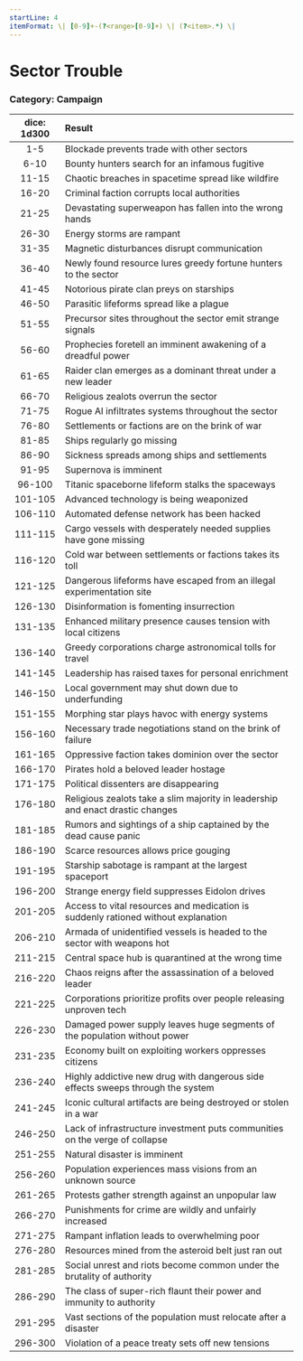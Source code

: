 ```yaml
---
startLine: 4
itemFormat: \| [0-9]+-(?<range>[0-9]+) \| (?<item>.*) \|
---
```

# Sector Trouble
### Category: Campaign

| dice: 1d300 | Result |
|:----:|:-------|
| 1-5 | Blockade prevents trade with other sectors |
| 6-10 | Bounty hunters search for an infamous fugitive |
| 11-15 | Chaotic breaches in spacetime spread like wildfire |
| 16-20 | Criminal faction corrupts local authorities |
| 21-25 | Devastating superweapon has fallen into the wrong hands |
| 26-30 | Energy storms are rampant |
| 31-35 | Magnetic disturbances disrupt communication |
| 36-40 | Newly found resource lures greedy fortune hunters to the sector |
| 41-45 | Notorious pirate clan preys on starships |
| 46-50 | Parasitic lifeforms spread like a plague |
| 51-55 | Precursor sites throughout the sector emit strange signals |
| 56-60 | Prophecies foretell an imminent awakening of a dreadful power |
| 61-65 | Raider clan emerges as a dominant threat under a new leader |
| 66-70 | Religious zealots overrun the sector |
| 71-75 | Rogue AI infiltrates systems throughout the sector |
| 76-80 | Settlements or factions are on the brink of war |
| 81-85 | Ships regularly go missing |
| 86-90 | Sickness spreads among ships and settlements |
| 91-95 | Supernova is imminent |
| 96-100 | Titanic spaceborne lifeform stalks the spaceways |
| 101-105 | Advanced technology is being weaponized |
| 106-110 | Automated defense network has been hacked |
| 111-115 | Cargo vessels with desperately needed supplies have gone missing |
| 116-120 | Cold war between settlements or factions takes its toll |
| 121-125 | Dangerous lifeforms have escaped from an illegal experimentation site |
| 126-130 | Disinformation is fomenting insurrection |
| 131-135 | Enhanced military presence causes tension with local citizens |
| 136-140 | Greedy corporations charge astronomical tolls for travel |
| 141-145 | Leadership has raised taxes for personal enrichment |
| 146-150 | Local government may shut down due to underfunding |
| 151-155 | Morphing star plays havoc with energy systems |
| 156-160 | Necessary trade negotiations stand on the brink of failure |
| 161-165 | Oppressive faction takes dominion over the sector |
| 166-170 | Pirates hold a beloved leader hostage |
| 171-175 | Political dissenters are disappearing |
| 176-180 | Religious zealots take a slim majority in leadership and enact drastic changes |
| 181-185 | Rumors and sightings of a ship captained by the dead cause panic |
| 186-190 | Scarce resources allows price gouging |
| 191-195 | Starship sabotage is rampant at the largest spaceport |
| 196-200 | Strange energy field suppresses Eidolon drives |
| 201-205 | Access to vital resources and medication is suddenly rationed without explanation |
| 206-210 | Armada of unidentified vessels is headed to the sector with weapons hot |
| 211-215 | Central space hub is quarantined at the wrong time |
| 216-220 | Chaos reigns after the assassination of a beloved leader |
| 221-225 | Corporations prioritize profits over people releasing unproven tech |
| 226-230 | Damaged power supply leaves huge segments of the population without power |
| 231-235 | Economy built on exploiting workers oppresses citizens |
| 236-240 | Highly addictive new drug with dangerous side effects sweeps through the system |
| 241-245 | Iconic cultural artifacts are being destroyed or stolen in a war |
| 246-250 | Lack of infrastructure investment puts communities on the verge of collapse |
| 251-255 | Natural disaster is imminent |
| 256-260 | Population experiences mass visions from an unknown source |
| 261-265 | Protests gather strength against an unpopular law |
| 266-270 | Punishments for crime are wildly and unfairly increased |
| 271-275 | Rampant inflation leads to overwhelming poor |
| 276-280 | Resources mined from the asteroid belt just ran out |
| 281-285 | Social unrest and riots become common under the brutality of authority |
| 286-290 | The class of super-rich flaunt their power and immunity to authority |
| 291-295 | Vast sections of the population must relocate after a disaster |
| 296-300 | Violation of a peace treaty sets off new tensions |